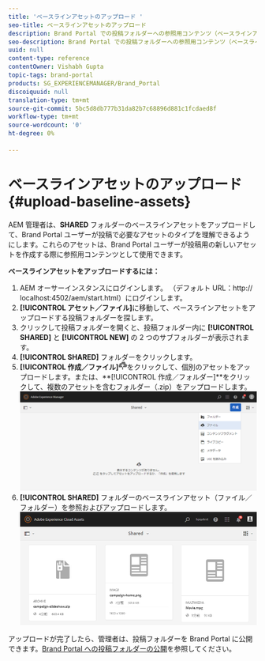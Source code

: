 ```yaml
---
title: 'ベースラインアセットのアップロード '
seo-title: ベースラインアセットのアップロード
description: Brand Portal での投稿フォルダーへの参照用コンテンツ（ベースラインアセット）のアップロードについて説明します。
seo-description: Brand Portal での投稿フォルダーへの参照用コンテンツ（ベースラインアセット）のアップロードについて説明します。
uuid: null
content-type: reference
contentOwner: Vishabh Gupta
topic-tags: brand-portal
products: SG_EXPERIENCEMANAGER/Brand_Portal
discoiquuid: null
translation-type: tm+mt
source-git-commit: 5bc5d8db777b31da82b7c68896d881c1fcdaed8f
workflow-type: tm+mt
source-wordcount: '0'
ht-degree: 0%

---
```



# ベースラインアセットのアップロード {#upload-baseline-assets}

AEM 管理者は、**SHARED** フォルダーのベースラインアセットをアップロードして、Brand Portal ユーザーが投稿で必要なアセットのタイプを理解できるようにします。これらのアセットは、Brand Portal ユーザーが投稿用の新しいアセットを作成する際に参照用コンテンツとして使用できます。

**ベースラインアセットをアップロードするには：**

1. AEM オーサーインスタンスにログインします。 （デフォルト URL：http:// localhost:4502/aem/start.html）にログインします。
1. **[!UICONTROL アセット／ファイル]**&#x200B;に移動して、ベースラインアセットをアップロードする投稿フォルダーを探します。
1. クリックして投稿フォルダーを開くと、投稿フォルダー内に **[!UICONTROL SHARED]** と **[!UICONTROL NEW]** の 2 つのサブフォルダーが表示されます。
1. **[!UICONTROL SHARED]** フォルダーをクリックします。
1. **[!UICONTROL 作成／ファイル]**![](assets/upload.png)をクリックして、個別のアセットをアップロードします。または、**[!UICONTROL 作成／フォルダー]**をクリックして、複数のアセットを含むフォルダー（.zip）をアップロードします。
   ![](assets/upload-baseline-assets1.png)
1. **[!UICONTROL SHARED]** フォルダーのベースラインアセット（ファイル／フォルダー）を参照およびアップロードします。
   ![](assets/upload-baseline-assets2.png)

アップロードが完了したら、管理者は、投稿フォルダーを Brand Portal に公開できます。[Brand Portal への投稿フォルダーの公開](brand-portal-publish-contribution-folder-to-brand-portal.md)を参照してください。